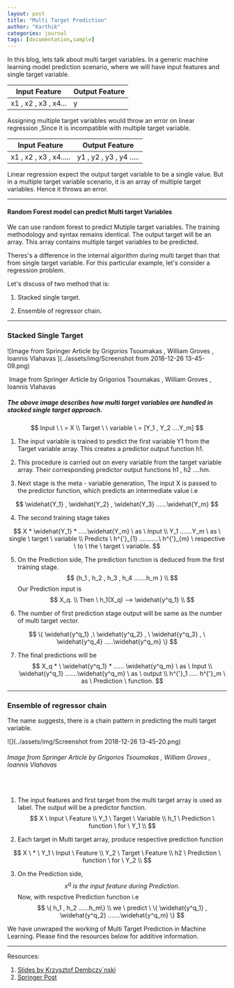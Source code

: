 ```yaml
---
layout: post
title: "Multi Target Prediction"
author: "Karthik"
categories: journal
tags: [documentation,sample]
---
```




In this blog, lets talk about multi target variables. In a generic machine learning model prediction scenario, where we will have input features and single target variable. 



| Input Feature        | Output Feature |
| -------------------- | -------------- |
| x1 , x2 , x3 , x4... | y              |

Assigning multiple target variables would throw an error on linear regression ,Since it is incompatible with multiple target variable. 

| Input Feature          | Output Feature          |
| ---------------------- | ----------------------- |
| x1 , x2 , x3 , x4..... | y1 , y2 , y3 , y4 ..... |

Linear regression expect the output target variable to be a single value. But in a multiple target variable scenario, it is an array of multiple target variables. Hence it throws an error.



---





#### Random Forest model can predict Multi target Variables

We can use random forest to predict Mutiple target variables. The training methodology and syntax remains identical. The output target will be an array. This array contains multiple target variables to be predicted.   

Theres's a difference in the internal algorithm during multi target than that from single target variable. For this particular example, let's consider a regression problem.

Let's discuss of two method that is:

1.  Stacked single target.

1.  Ensemble of regressor chain.



---





### Stacked Single Target

![Image from Springer Article by Grigorios Tsoumakas , William Groves , Ioannis Vlahavas ](../assets/img/Screenshot from 2018-12-26 13-45-09.png)

​				Image from Springer Article by Grigorios Tsoumakas , William Groves , Ioannis Vlahavas 



##### The above image describes how multi target variables are handled in stacked single target approach.

$$
Input \ \ =  X \\ Target \ \  variable \  = [Y_1 , Y_2 ....Y_m]
$$



1. The input variable is trained to predict the first variable Y1 from the Target variable array. This creates a predictor output function h1. 

2. This procedure is carried out on every variable from the target variable array. Their corresponding predictor output functions h1 , h2 ....hm. 

3. Next stage is the meta - variable generation, The input X is passed to the predictor function, which predicts an intermediate value i.e 


$$
   \widehat{Y_1} , \widehat{Y_2} , \widehat{Y_3}  ......\widehat{Y_m}
$$


4. The second training stage takes 

$$
X * \widehat{Y_1} * .....\widehat{Y_m} \ as \  Input \\
Y_1 .......Y_m \ as \ single \ target  \ variable \\
Predicts \ h^{'}_{1} ...........\ h^{'}_{m}  \ respective \  to \  the \  target  \ variable.
$$



5. On the Prediction side, The prediction function is deduced from the first training stage. 
   $$
   {h_1 , h_2 , h_3 , h_4 .......h_m } \\
   $$
   Our Prediction input is 
   $$
   X_q. \\
   Then \  h_1(X_q) --> \widehat{y^q_1} \\
   $$

6. The number of first prediction stage output will be same as the number of multi target vector.

$$
\{ \widehat{y^q_1} ,\  \widehat{y^q_2} , \  \widehat{y^q_3} , \  \widehat{y^q_4} .....\widehat{y^q_m} \}
$$



7. The final predictions will be 
   $$
   X_q * \ \widehat{y^q_1} * ...... \widehat{y^q_m} \ as \ Input \\
   \widehat{y^q_1} .......\widehat{y^q_m} \ as \ output \\
   h^{'}_1 .....  h^{'}_m \ as \ Prediction \ function.
   $$






---



### Ensemble of regressor chain



The name suggests, there is a chain pattern in predicting the multi target variable.

![](../assets/img/Screenshot from 2018-12-26 13-45-20.png)

######				Image from Springer Article by Grigorios Tsoumakas , William Groves , Ioannis Vlahavas 

<br>



1. The input features and first target from the multi target array is used as label. The output will be a predictor function.
   $$
   X \ Input \ Feature \\
   Y_1 \ Target \ Variable \\
   h_1 \ Prediction \ function \ for \ Y_1 \\ 
   $$

2. Each target in Multi target array, produce respective prediction function

$$
X \ * \ Y_1 \ Input \ Feature \\
Y_2 \ Target \ Feature \\
h2 \ Prediction \ function \ for \  Y_2 \\
$$

3. On the Prediction side, 
   $$
   x^q \ is \  the \ input \  feature \  during  \ Prediction.
   $$
   Now, with respctive Prediction function i.e 
   $$
   \{ h_1 , h_2 ......h_m\} \\ 
   we \ predict \    \{ \widehat{y^q_1} , \widehat{y^q_2} .......\widehat{y^q_m} \}
   $$







We have unwraped the working of Multi Target Prediction in Machine Learning. Please find the resources below for additive information.

---



Resources:

1. [Slides by Krzysztof Dembczy´nski](http://www.cs.put.poznan.pl/kdembczynski/pdf/multi-target_prediction.pdf)
2. [Springer Post](https://link.springer.com/article/10.1007/s10994-016-5546-z)